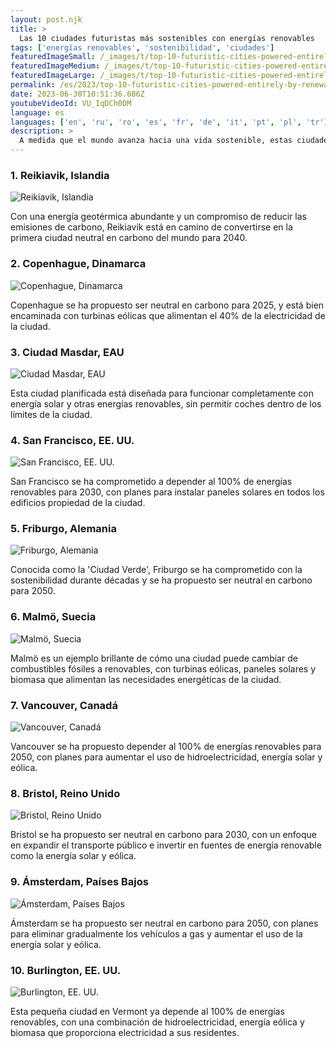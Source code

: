 ```yaml
---
layout: post.njk
title: >
  Las 10 ciudades futuristas más sostenibles con energías renovables
tags: ['energías renovables', 'sostenibilidad', 'ciudades']
featuredImageSmall: /_images/t/top-10-futuristic-cities-powered-entirely-by-renewable-fuels-cover-es-small.webp
featuredImageMedium: /_images/t/top-10-futuristic-cities-powered-entirely-by-renewable-fuels-cover-es-medium.webp
featuredImageLarge: /_images/t/top-10-futuristic-cities-powered-entirely-by-renewable-fuels-cover-es-large.webp
permalink: /es/2023/top-10-futuristic-cities-powered-entirely-by-renewable-fuels.html
date: 2023-06-30T10:51:36.686Z
youtubeVideoId: VU_IqDCh0DM
language: es
languages: ['en', 'ru', 'ro', 'es', 'fr', 'de', 'it', 'pt', 'pl', 'tr']
description: >
  A medida que el mundo avanza hacia una vida sostenible, estas ciudades lideran el camino al depender únicamente de energías renovables para alimentar su infraestructura y transporte.
---
```


### 1. Reikiavik, Islandia

![Reikiavik, Islandia](/_images/0/0c06bf6918358ae1286dcef0c1b94bd2-medium.webp)

Con una energía geotérmica abundante y un compromiso de reducir las emisiones de carbono, Reikiavik está en camino de convertirse en la primera ciudad neutral en carbono del mundo para 2040.

### 2. Copenhague, Dinamarca

![Copenhague, Dinamarca](/_images/d/db48219163e3667ac59aaac26ec5768b-medium.webp)

Copenhague se ha propuesto ser neutral en carbono para 2025, y está bien encaminada con turbinas eólicas que alimentan el 40% de la electricidad de la ciudad.

### 3. Ciudad Masdar, EAU

![Ciudad Masdar, EAU](/_images/7/753f24501052959cb737da9b771710a7-medium.webp)

Esta ciudad planificada está diseñada para funcionar completamente con energía solar y otras energías renovables, sin permitir coches dentro de los límites de la ciudad.

### 4. San Francisco, EE. UU.

![San Francisco, EE. UU.](/_images/3/3599da1faa9d08c9b28115d0f73a15fd-medium.webp)

San Francisco se ha comprometido a depender al 100% de energías renovables para 2030, con planes para instalar paneles solares en todos los edificios propiedad de la ciudad.

### 5. Friburgo, Alemania

![Friburgo, Alemania](/_images/c/ca9880ca82fe0ded59f79120645196ee-medium.webp)

Conocida como la 'Ciudad Verde', Friburgo se ha comprometido con la sostenibilidad durante décadas y se ha propuesto ser neutral en carbono para 2050.

### 6. Malmö, Suecia

![Malmö, Suecia](/_images/a/af504c8398c254144288a4f82bc6e895-medium.webp)

Malmö es un ejemplo brillante de cómo una ciudad puede cambiar de combustibles fósiles a renovables, con turbinas eólicas, paneles solares y biomasa que alimentan las necesidades energéticas de la ciudad.

### 7. Vancouver, Canadá

![Vancouver, Canadá](/_images/2/2eaf2843f24e8cb5a61b4af410fbe0c0-medium.webp)

Vancouver se ha propuesto depender al 100% de energías renovables para 2050, con planes para aumentar el uso de hidroelectricidad, energía solar y eólica.

### 8. Bristol, Reino Unido

![Bristol, Reino Unido](/_images/f/f6428570df89d8895196e5aee3455beb-medium.webp)

Bristol se ha propuesto ser neutral en carbono para 2030, con un enfoque en expandir el transporte público e invertir en fuentes de energía renovable como la energía solar y eólica.

### 9. Ámsterdam, Países Bajos

![Ámsterdam, Países Bajos](/_images/4/4ef1dbf0bffd278178e23d9b592f5e07-medium.webp)

Ámsterdam se ha propuesto ser neutral en carbono para 2050, con planes para eliminar gradualmente los vehículos a gas y aumentar el uso de la energía solar y eólica.

### 10. Burlington, EE. UU.

![Burlington, EE. UU.](/_images/e/e1ac7940aeb8fcfb80b961b1028e5af9-medium.webp)

Esta pequeña ciudad en Vermont ya depende al 100% de energías renovables, con una combinación de hidroelectricidad, energía eólica y biomasa que proporciona electricidad a sus residentes.

